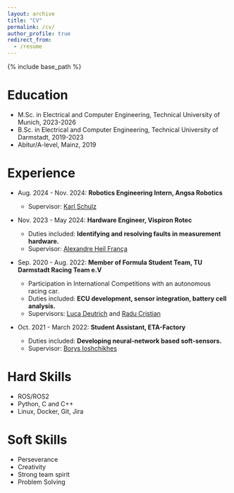 ```yaml
---
layout: archive
title: "CV"
permalink: /cv/
author_profile: true
redirect_from:
  - /resume
---
```


{% include base_path %}

Education
======
<!-- * Ph.D in Version Control Theory, GitHub University, 2018 (expected) -->
* M.Sc. in Electrical and Computer Engineering, Technical University of Munich, 2023-2026
* B.Sc. in Electrical and Computer Engineering, Technical University of Darmstadt, 2019-2023
* Abitur/A-level, Mainz, 2019

Experience
======
* Aug. 2024 - Nov. 2024: **Robotics Engineering Intern, Angsa Robotics**
  <!-- * Duties includes: Improving mobile robot localization. -->
  * Supervisor: <a href="https://de.linkedin.com/in/karl-schulz-angsa" target="_blank">Karl Schulz</a>

* Nov. 2023 - May 2024: **Hardware Engineer, Vispiron Rotec**
  * Duties included: **Identifying and resolving faults in measurement hardware.**
  * Supervisor: <a href="https://www.linkedin.com/in/aaalexandre-heil-fran%C3%A7a/" target="_blank">Alexandre Heil França</a>

* Sep. 2020 - Aug. 2022: **Member of Formula Student Team, TU Darmstadt Racing Team e.V**
  * Participation in International Competitions with an autonomous racing car.
  * Duties included: **ECU development, sensor integration, battery cell analysis.**
  * Supervisors: <a href="https://www.linkedin.com/in/luca-deutrich-7031891b8/" target="_blank">Luca Deutrich</a> and <a href="https://www.linkedin.com/in/radu-cristian-584931248" target="_blank">Radu Cristian</a>

* Oct. 2021 - March 2022: **Student Assistant, ETA-Factory**
  * Duties included: **Developing neural-network based soft-sensors.**
  * Supervisor: <a href="https://www.linkedin.com/in/borys-ioshchikhes/" target="_blank">Borys Ioshchikhes</a>
  
Hard Skills
======
* ROS/ROS2
* Python, C and C++
* Linux, Docker, Git, Jira

Soft Skills
======
* Perseverance
* Creativity
* Strong team spirit
* Problem Solving

<!-- Publications
======
  <ul>{% for post in site.publications reversed %}
    {% include archive-single-cv.html %}
  {% endfor %}</ul>
  
Talks
======
  <ul>{% for post in site.talks reversed %}
    {% include archive-single-talk-cv.html  %}
  {% endfor %}</ul>
  
Teaching
======
  <ul>{% for post in site.teaching reversed %}
    {% include archive-single-cv.html %}
  {% endfor %}</ul>
  
Service and leadership
======
* Currently signed in to 43 different slack teams -->
